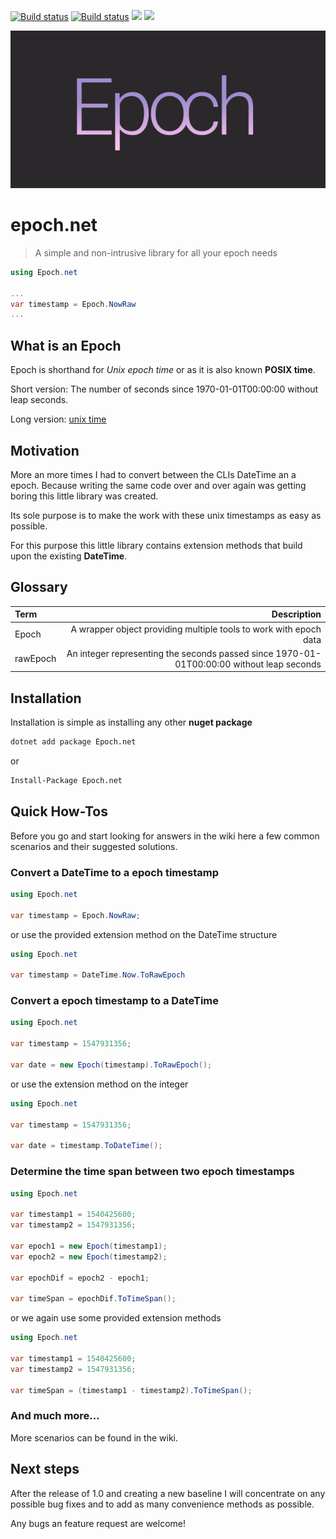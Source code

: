 [![Build status](https://ci.appveyor.com/api/projects/status/3k10iipudlw1v9va?svg=true)](https://ci.appveyor.com/project/dejanfajfar/epoch-net)
[![Build status](https://ci.appveyor.com/api/projects/status/3k10iipudlw1v9va/branch/master?svg=true)](https://ci.appveyor.com/project/dejanfajfar/epoch-net/branch/master)
[![](https://img.shields.io/nuget/v/epoch.net.svg)](https://www.nuget.org/packages/Epoch.net/)
![](https://img.shields.io/nuget/dt/epoch.net.svg)

![](https://raw.githubusercontent.com/dejanfajfar/epoch.net/master/images/logo.png)

# epoch.net

> A simple and non-intrusive library for all your epoch needs

```c#
using Epoch.net 

...
var timestamp = Epoch.NowRaw
...

```

## What is an Epoch
Epoch is shorthand for _Unix epoch time_ or as it is also known __POSIX time__.

Short version: The number of seconds since 1970-01-01T00:00:00 without leap seconds.

Long version: [unix time](https://en.wikipedia.org/wiki/Unix_time)

## Motivation
More an more times I had to convert between the CLIs DateTime an a epoch. 
Because writing the same code over and over again was getting boring this little
library was created. 

Its sole purpose is to make the work with these unix timestamps as easy as possible.

For this purpose this little library contains extension methods that build
upon the existing __DateTime__.

## Glossary

| Term | Description |
|:-----|-------------:|
| Epoch | A wrapper object providing multiple tools to work with epoch data |
| rawEpoch | An integer representing the seconds passed since 1970-01-01T00:00:00 without leap seconds |


## Installation

Installation is simple as installing any other __nuget package__ 

```bash
dotnet add package Epoch.net
```

or

```bash
Install-Package Epoch.net
```

## Quick How-Tos

Before you go and start looking for answers in the wiki here a few common scenarios and their suggested solutions.

### Convert a DateTime to a epoch timestamp

```c#
using Epoch.net

var timestamp = Epoch.NowRaw;
```

or use the provided extension method on the DateTime structure

```c#
using Epoch.net

var timestamp = DateTime.Now.ToRawEpoch
```

### Convert a epoch timestamp to a DateTime

```c#
using Epoch.net

var timestamp = 1547931356;

var date = new Epoch(timestamp).ToRawEpoch();
```

or use the extension method on the integer

```c#
using Epoch.net

var timestamp = 1547931356;

var date = timestamp.ToDateTime();
```

### Determine the time span between two epoch timestamps

```c#
using Epoch.net

var timestamp1 = 1540425600;
var timestamp2 = 1547931356;

var epoch1 = new Epoch(timestamp1);
var epoch2 = new Epoch(timestamp2);

var epochDif = epoch2 - epoch1;

var timeSpan = epochDif.ToTimeSpan();
```

or we again use some provided extension methods

```c#
using Epoch.net

var timestamp1 = 1540425600;
var timestamp2 = 1547931356;

var timeSpan = (timestamp1 - timestamp2).ToTimeSpan();
```

### And much more...

More scenarios can be found in the wiki.

## Next steps

After the release of 1.0 and creating a new baseline I will concentrate on any possible bug fixes and to add as many convenience methods as possible.

Any bugs an feature request are welcome! 
